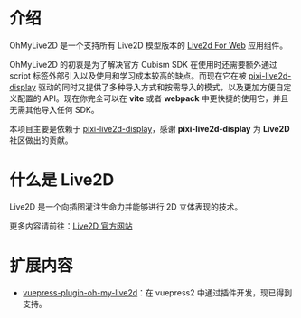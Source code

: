# 介绍

OhMyLive2D 是一个支持所有 Live2D 模型版本的 [Live2d For Web](https://www.live2d.com/download/cubism-sdk/) 应用组件。

OhMyLive2D 的初衷是为了解决官方 Cubism SDK 在使用时还需要额外通过 script 标签外部引入以及使用和学习成本较高的缺点。而现在它在被 [pixi-live2d-display](https://github.com/guansss/pixi-live2d-display) 驱动的同时又提供了多种导入方式和按需导入的模式，以及更加方便自定义配置的 API。现在你完全可以在 **vite** 或者 **webpack** 中更快捷的使用它，并且无需其他导入任何 SDK。

本项目主要是依赖于 [pixi-live2d-display](https://github.com/guansss/pixi-live2d-display)，感谢 **pixi-live2d-display** 为 **Live2D** 社区做出的贡献。

# 什么是 Live2D

Live2D 是一个向插图灌注生命力并能够进行 2D 立体表现的技术。

更多内容请前往：[Live2D 官方网站](https://www.live2d.com/)

# 扩展内容

- [vuepress-plugin-oh-my-live2d](https://github.com/oh-my-live2d/vuepress-plugin-oh-my-live2d)：在 vuepress2 中通过插件开发，现已得到支持。

